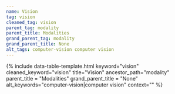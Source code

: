 ```yaml
---
name: Vision
tag: vision
cleaned_tag: vision
parent_tag: modality
parent_title: Modalities
grand_parent_tag: modality
grand_parent_title: None
alt_tags: computer-vision computer vision
---
```


{% include data-table-template.html 
  keyword="vision" 
  cleaned_keyword="vision" 
  title="Vision"
  ancestor_path="modality" 
  parent_title = "Modalities"
  grand_parent_title = "None"
  alt_keywords="computer-vision|computer vision"
  context=""
%}

